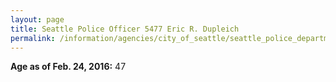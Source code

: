 ```yaml
---
layout: page
title: Seattle Police Officer 5477 Eric R. Dupleich
permalink: /information/agencies/city_of_seattle/seattle_police_department/copbook/5477/
---
```


**Age as of Feb. 24, 2016:** 47
